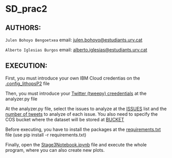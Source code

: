 # SD_prac2

## AUTHORS:
```Julen Bohoyo Bengoetxea``` email: julen.bohoyo@estudiants.urv.cat

```Alberto Iglesias Burgos``` email: alberto.iglesias@estudiants.urv.cat

## EXECUTION:

First, you must introduce your own IBM Cloud credentias on the [.config_lithopsP2](https://github.com/julenbhy/SD_prac2/blob/main/.lithops_configP2) file

Then, you must introduce your [Twitter (tweepy) creedentials](https://github.com/julenbhy/SD_prac2/blob/main/analyzer.py#L12) at the analyzer.py file

At the analyzer.py file, select the issues to analyze at the [ISSUES](https://github.com/julenbhy/SD_prac2/blob/main/analyzer.py#L26) list and the [number of tweets](https://github.com/julenbhy/SD_prac2/blob/main/analyzer.py#L23) to analyze of each issue. You also need to specify the COS bucket where the dataset will be stored at [BUCKET](https://github.com/julenbhy/SD_prac2/blob/main/analyzer.py#L19)

Before executing, you  have to install the packages at the [requirements.txt](https://github.com/julenbhy/SD_prac2/blob/main/requirements.txt) file (use pip install -r requirements.txt)

Finally, open the [Stage3Notebook.ipynb](https://github.com/julenbhy/SD_prac2/blob/main/Stage3Notebook.ipynb) file and execute the whole program, where you can also create new plots.
